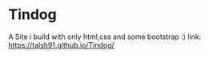 # Tindog
A Site i build with only html,css and some bootstrap :) link: https://talsh91.github.io/Tindog/
